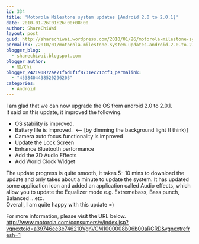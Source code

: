 ```yaml
---
id: 334
title: 'Motorola Milestone system updates [Android 2.0 to 2.0.1]'
date: 2010-01-26T01:26:00+08:00
author: ShareChiWai
layout: post
guid: http://sharechiwai.wordpress.com/2010/01/26/motorola-milestone-system-updates-android-2-0-to-2-0-1
permalink: /2010/01/motorola-milestone-system-updates-android-2-0-to-2-0-1/
blogger_blog:
  - sharechiwai.blogspot.com
blogger_author:
  - 智/Chi
blogger_242190872ae71f6d0f1f8731ec21ccf3_permalink:
  - "4538404438520296203"
categories:
  - Android
---
```

I am glad that we can now upgrade the OS from android 2.0 to 2.0.1.  
It said on this update, it improved the following.

  * OS stability is improved.
  * Battery life is improved.  <&#8211; [by dimming the background light (I think)]
  * Camera auto focus functionality is improved
  * Update the Lock Screen
  * Enhance Bluetooth performance
  * Add the 3D Audio Effects
  * Add World Clock Widget

The update progress is quite smooth, it takes 5- 10 mins to download the update and only takes about a minute to update the system. It has updated some application icon and added an application called Audio effects, which allow you to update the Equalizer mode e.g. Extremebass, Bass punch, Balanced &#8230;etc.  
Overall, I am quite happy with this update =)

For more information, please visit the URL below.  
<http://www.motorola.com/consumers/v/index.jsp?vgnextoid=a39746ee3e746210VgnVCM1000008b06b00aRCRD&vgnextrefresh=1>